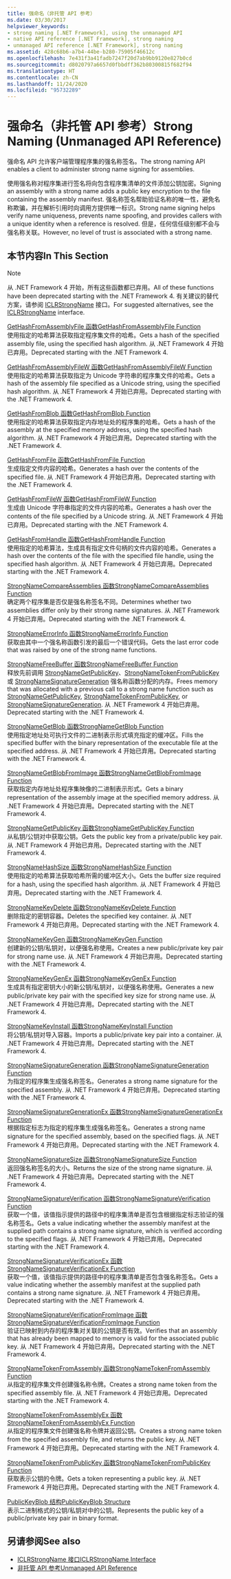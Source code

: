 ```yaml
---
title: 强命名（非托管 API 参考）
ms.date: 03/30/2017
helpviewer_keywords:
- strong naming [.NET Framework], using the unmanaged API
- native API reference [.NET Framework], strong naming
- unmanaged API reference [.NET Framework], strong naming
ms.assetid: 428c68b6-a7b4-44be-b280-75905f46612c
ms.openlocfilehash: 7e431f3a41fadb7247f20d7ab9bb9120e827b0cd
ms.sourcegitcommit: d8020797a6657d0fbbdff362b80300815f682f94
ms.translationtype: HT
ms.contentlocale: zh-CN
ms.lasthandoff: 11/24/2020
ms.locfileid: "95732289"
---
```

# <a name="strong-naming-unmanaged-api-reference"></a><span data-ttu-id="343e2-102">强命名（非托管 API 参考）</span><span class="sxs-lookup"><span data-stu-id="343e2-102">Strong Naming (Unmanaged API Reference)</span></span>

<span data-ttu-id="343e2-103">强命名 API 允许客户端管理程序集的强名称签名。</span><span class="sxs-lookup"><span data-stu-id="343e2-103">The strong naming API enables a client to administer strong name signing for assemblies.</span></span>  
  
 <span data-ttu-id="343e2-104">使用强名称对程序集进行签名将向包含程序集清单的文件添加公钥加密。</span><span class="sxs-lookup"><span data-stu-id="343e2-104">Signing an assembly with a strong name adds a public key encryption to the file containing the assembly manifest.</span></span> <span data-ttu-id="343e2-105">强名称签名帮助验证名称的唯一性，避免名称欺骗，并在解析引用时向调用方提供唯一标识。</span><span class="sxs-lookup"><span data-stu-id="343e2-105">Strong name signing helps verify name uniqueness, prevents name spoofing, and provides callers with a unique identity when a reference is resolved.</span></span> <span data-ttu-id="343e2-106">但是，任何信任级别都不会与强名称关联。</span><span class="sxs-lookup"><span data-stu-id="343e2-106">However, no level of trust is associated with a strong name.</span></span>  
  
## <a name="in-this-section"></a><span data-ttu-id="343e2-107">本节内容</span><span class="sxs-lookup"><span data-stu-id="343e2-107">In This Section</span></span>  
  
> [!NOTE]
> <span data-ttu-id="343e2-108">从 .NET Framework 4 开始，所有这些函数都已弃用。</span><span class="sxs-lookup"><span data-stu-id="343e2-108">All of these functions have been deprecated starting with the .NET Framework 4.</span></span> <span data-ttu-id="343e2-109">有关建议的替代方案，请参阅 [ICLRStrongName](../hosting/iclrstrongname-interface.md) 接口。</span><span class="sxs-lookup"><span data-stu-id="343e2-109">For suggested alternatives, see the [ICLRStrongName](../hosting/iclrstrongname-interface.md) interface.</span></span>  
  
 [<span data-ttu-id="343e2-110">GetHashFromAssemblyFile 函数</span><span class="sxs-lookup"><span data-stu-id="343e2-110">GetHashFromAssemblyFile Function</span></span>](gethashfromassemblyfile-function.md)  
 <span data-ttu-id="343e2-111">使用指定的哈希算法获取指定程序集文件的哈希。</span><span class="sxs-lookup"><span data-stu-id="343e2-111">Gets a hash of the specified assembly file, using the specified hash algorithm.</span></span> <span data-ttu-id="343e2-112">从 .NET Framework 4 开始已弃用。</span><span class="sxs-lookup"><span data-stu-id="343e2-112">Deprecated starting with the .NET Framework 4.</span></span>  
  
 [<span data-ttu-id="343e2-113">GetHashFromAssemblyFileW 函数</span><span class="sxs-lookup"><span data-stu-id="343e2-113">GetHashFromAssemblyFileW Function</span></span>](gethashfromassemblyfilew-function.md)  
 <span data-ttu-id="343e2-114">使用指定的哈希算法获取指定为 Unicode 字符串的程序集文件的哈希。</span><span class="sxs-lookup"><span data-stu-id="343e2-114">Gets a hash of the assembly file specified as a Unicode string, using the specified hash algorithm.</span></span> <span data-ttu-id="343e2-115">从 .NET Framework 4 开始已弃用。</span><span class="sxs-lookup"><span data-stu-id="343e2-115">Deprecated starting with the .NET Framework 4.</span></span>  
  
 [<span data-ttu-id="343e2-116">GetHashFromBlob 函数</span><span class="sxs-lookup"><span data-stu-id="343e2-116">GetHashFromBlob Function</span></span>](gethashfromblob-function.md)  
 <span data-ttu-id="343e2-117">使用指定的哈希算法获取指定内存地址处的程序集的哈希。</span><span class="sxs-lookup"><span data-stu-id="343e2-117">Gets a hash of the assembly at the specified memory address, using the specified hash algorithm.</span></span> <span data-ttu-id="343e2-118">从 .NET Framework 4 开始已弃用。</span><span class="sxs-lookup"><span data-stu-id="343e2-118">Deprecated starting with the .NET Framework 4.</span></span>  
  
 [<span data-ttu-id="343e2-119">GetHashFromFile 函数</span><span class="sxs-lookup"><span data-stu-id="343e2-119">GetHashFromFile Function</span></span>](gethashfromfile-function.md)  
 <span data-ttu-id="343e2-120">生成指定文件内容的哈希。</span><span class="sxs-lookup"><span data-stu-id="343e2-120">Generates a hash over the contents of the specified file.</span></span>  <span data-ttu-id="343e2-121">从 .NET Framework 4 开始已弃用。</span><span class="sxs-lookup"><span data-stu-id="343e2-121">Deprecated starting with the .NET Framework 4.</span></span>  
  
 [<span data-ttu-id="343e2-122">GetHashFromFileW 函数</span><span class="sxs-lookup"><span data-stu-id="343e2-122">GetHashFromFileW Function</span></span>](gethashfromfilew-function.md)  
 <span data-ttu-id="343e2-123">生成由 Unicode 字符串指定的文件内容的哈希。</span><span class="sxs-lookup"><span data-stu-id="343e2-123">Generates a hash over the contents of the file specified by a Unicode string.</span></span> <span data-ttu-id="343e2-124">从 .NET Framework 4 开始已弃用。</span><span class="sxs-lookup"><span data-stu-id="343e2-124">Deprecated starting with the .NET Framework 4.</span></span>  
  
 [<span data-ttu-id="343e2-125">GetHashFromHandle 函数</span><span class="sxs-lookup"><span data-stu-id="343e2-125">GetHashFromHandle Function</span></span>](gethashfromhandle-function.md)  
 <span data-ttu-id="343e2-126">使用指定的哈希算法，生成具有指定文件句柄的文件内容的哈希。</span><span class="sxs-lookup"><span data-stu-id="343e2-126">Generates a hash over the contents of the file with the specified file handle, using the specified hash algorithm.</span></span>  <span data-ttu-id="343e2-127">从 .NET Framework 4 开始已弃用。</span><span class="sxs-lookup"><span data-stu-id="343e2-127">Deprecated starting with the .NET Framework 4.</span></span>  
  
 [<span data-ttu-id="343e2-128">StrongNameCompareAssemblies 函数</span><span class="sxs-lookup"><span data-stu-id="343e2-128">StrongNameCompareAssemblies Function</span></span>](strongnamecompareassemblies-function.md)  
 <span data-ttu-id="343e2-129">确定两个程序集是否仅是强名称签名不同。</span><span class="sxs-lookup"><span data-stu-id="343e2-129">Determines whether two assemblies differ only by their strong name signatures.</span></span> <span data-ttu-id="343e2-130">从 .NET Framework 4 开始已弃用。</span><span class="sxs-lookup"><span data-stu-id="343e2-130">Deprecated starting with the .NET Framework 4.</span></span>  
  
 [<span data-ttu-id="343e2-131">StrongNameErrorInfo 函数</span><span class="sxs-lookup"><span data-stu-id="343e2-131">StrongNameErrorInfo Function</span></span>](strongnameerrorinfo-function.md)  
 <span data-ttu-id="343e2-132">获取由其中一个强名称函数引发的最后一个错误代码。</span><span class="sxs-lookup"><span data-stu-id="343e2-132">Gets the last error code that was raised by one of the strong name functions.</span></span>  
  
 [<span data-ttu-id="343e2-133">StrongNameFreeBuffer 函数</span><span class="sxs-lookup"><span data-stu-id="343e2-133">StrongNameFreeBuffer Function</span></span>](strongnamefreebuffer-function.md)  
 <span data-ttu-id="343e2-134">释放先前调用 [StrongNameGetPublicKey](strongnamegetpublickey-function.md)、[StrongNameTokenFromPublicKey](strongnametokenfrompublickey-function.md) 或 [StrongNameSignatureGeneration](strongnamesignaturegeneration-function.md) 强名称函数分配的内存。</span><span class="sxs-lookup"><span data-stu-id="343e2-134">Frees memory that was allocated with a previous call to a strong name function such as [StrongNameGetPublicKey](strongnamegetpublickey-function.md), [StrongNameTokenFromPublicKey](strongnametokenfrompublickey-function.md), or [StrongNameSignatureGeneration](strongnamesignaturegeneration-function.md).</span></span>   <span data-ttu-id="343e2-135">从 .NET Framework 4 开始已弃用。</span><span class="sxs-lookup"><span data-stu-id="343e2-135">Deprecated starting with the .NET Framework 4.</span></span>  
  
 [<span data-ttu-id="343e2-136">StrongNameGetBlob 函数</span><span class="sxs-lookup"><span data-stu-id="343e2-136">StrongNameGetBlob Function</span></span>](strongnamegetblob-function.md)  
 <span data-ttu-id="343e2-137">使用指定地址处可执行文件的二进制表示形式填充指定的缓冲区。</span><span class="sxs-lookup"><span data-stu-id="343e2-137">Fills the specified buffer with the binary representation of the executable file at the specified address.</span></span> <span data-ttu-id="343e2-138">从 .NET Framework 4 开始已弃用。</span><span class="sxs-lookup"><span data-stu-id="343e2-138">Deprecated starting with the .NET Framework 4.</span></span>  
  
 [<span data-ttu-id="343e2-139">StrongNameGetBlobFromImage 函数</span><span class="sxs-lookup"><span data-stu-id="343e2-139">StrongNameGetBlobFromImage Function</span></span>](strongnamegetblobfromimage-function.md)  
 <span data-ttu-id="343e2-140">获取指定内存地址处程序集映像的二进制表示形式。</span><span class="sxs-lookup"><span data-stu-id="343e2-140">Gets a binary representation of the assembly image at the specified memory address.</span></span> <span data-ttu-id="343e2-141">从 .NET Framework 4 开始已弃用。</span><span class="sxs-lookup"><span data-stu-id="343e2-141">Deprecated starting with the .NET Framework 4.</span></span>  
  
 [<span data-ttu-id="343e2-142">StrongNameGetPublicKey 函数</span><span class="sxs-lookup"><span data-stu-id="343e2-142">StrongNameGetPublicKey Function</span></span>](strongnamegetpublickey-function.md)  
 <span data-ttu-id="343e2-143">从私钥/公钥对中获取公钥。</span><span class="sxs-lookup"><span data-stu-id="343e2-143">Gets the public key from a private/public key pair.</span></span> <span data-ttu-id="343e2-144">从 .NET Framework 4 开始已弃用。</span><span class="sxs-lookup"><span data-stu-id="343e2-144">Deprecated starting with the .NET Framework 4.</span></span>  
  
 [<span data-ttu-id="343e2-145">StrongNameHashSize 函数</span><span class="sxs-lookup"><span data-stu-id="343e2-145">StrongNameHashSize Function</span></span>](strongnamehashsize-function.md)  
 <span data-ttu-id="343e2-146">使用指定的哈希算法获取哈希所需的缓冲区大小。</span><span class="sxs-lookup"><span data-stu-id="343e2-146">Gets the buffer size required for a hash, using the specified hash algorithm.</span></span>  <span data-ttu-id="343e2-147">从 .NET Framework 4 开始已弃用。</span><span class="sxs-lookup"><span data-stu-id="343e2-147">Deprecated starting with the .NET Framework 4.</span></span>  
  
 [<span data-ttu-id="343e2-148">StrongNameKeyDelete 函数</span><span class="sxs-lookup"><span data-stu-id="343e2-148">StrongNameKeyDelete Function</span></span>](strongnamekeydelete-function.md)  
 <span data-ttu-id="343e2-149">删除指定的密钥容器。</span><span class="sxs-lookup"><span data-stu-id="343e2-149">Deletes the specified key container.</span></span> <span data-ttu-id="343e2-150">从 .NET Framework 4 开始已弃用。</span><span class="sxs-lookup"><span data-stu-id="343e2-150">Deprecated starting with the .NET Framework 4.</span></span>  
  
 [<span data-ttu-id="343e2-151">StrongNameKeyGen 函数</span><span class="sxs-lookup"><span data-stu-id="343e2-151">StrongNameKeyGen Function</span></span>](strongnamekeygen-function.md)  
 <span data-ttu-id="343e2-152">创建新的公钥/私钥对，以便强名称使用。</span><span class="sxs-lookup"><span data-stu-id="343e2-152">Creates a new public/private key pair for strong name use.</span></span>  <span data-ttu-id="343e2-153">从 .NET Framework 4 开始已弃用。</span><span class="sxs-lookup"><span data-stu-id="343e2-153">Deprecated starting with the .NET Framework 4.</span></span>  
  
 [<span data-ttu-id="343e2-154">StrongNameKeyGenEx 函数</span><span class="sxs-lookup"><span data-stu-id="343e2-154">StrongNameKeyGenEx Function</span></span>](strongnamekeygenex-function.md)  
 <span data-ttu-id="343e2-155">生成具有指定密钥大小的新公钥/私钥对，以便强名称使用。</span><span class="sxs-lookup"><span data-stu-id="343e2-155">Generates a new public/private key pair with the specified key size for strong name use.</span></span> <span data-ttu-id="343e2-156">从 .NET Framework 4 开始已弃用。</span><span class="sxs-lookup"><span data-stu-id="343e2-156">Deprecated starting with the .NET Framework 4.</span></span>  
  
 [<span data-ttu-id="343e2-157">StrongNameKeyInstall 函数</span><span class="sxs-lookup"><span data-stu-id="343e2-157">StrongNameKeyInstall Function</span></span>](strongnamekeyinstall-function.md)  
 <span data-ttu-id="343e2-158">将公钥/私钥对导入容器。</span><span class="sxs-lookup"><span data-stu-id="343e2-158">Imports a public/private key pair into a container.</span></span>  <span data-ttu-id="343e2-159">从 .NET Framework 4 开始已弃用。</span><span class="sxs-lookup"><span data-stu-id="343e2-159">Deprecated starting with the .NET Framework 4.</span></span>  
  
 [<span data-ttu-id="343e2-160">StrongNameSignatureGeneration 函数</span><span class="sxs-lookup"><span data-stu-id="343e2-160">StrongNameSignatureGeneration Function</span></span>](strongnamesignaturegeneration-function.md)  
 <span data-ttu-id="343e2-161">为指定的程序集生成强名称签名。</span><span class="sxs-lookup"><span data-stu-id="343e2-161">Generates a strong name signature for the specified assembly.</span></span>   <span data-ttu-id="343e2-162">从 .NET Framework 4 开始已弃用。</span><span class="sxs-lookup"><span data-stu-id="343e2-162">Deprecated starting with the .NET Framework 4.</span></span>  
  
 [<span data-ttu-id="343e2-163">StrongNameSignatureGenerationEx 函数</span><span class="sxs-lookup"><span data-stu-id="343e2-163">StrongNameSignatureGenerationEx Function</span></span>](strongnamesignaturegenerationex-function.md)  
 <span data-ttu-id="343e2-164">根据指定标志为指定的程序集生成强名称签名。</span><span class="sxs-lookup"><span data-stu-id="343e2-164">Generates a strong name signature for the specified assembly, based on the specified flags.</span></span>    <span data-ttu-id="343e2-165">从 .NET Framework 4 开始已弃用。</span><span class="sxs-lookup"><span data-stu-id="343e2-165">Deprecated starting with the .NET Framework 4.</span></span>  
  
 [<span data-ttu-id="343e2-166">StrongNameSignatureSize 函数</span><span class="sxs-lookup"><span data-stu-id="343e2-166">StrongNameSignatureSize Function</span></span>](strongnamesignaturesize-function.md)  
 <span data-ttu-id="343e2-167">返回强名称签名的大小。</span><span class="sxs-lookup"><span data-stu-id="343e2-167">Returns the size of the strong name signature.</span></span> <span data-ttu-id="343e2-168">从 .NET Framework 4 开始已弃用。</span><span class="sxs-lookup"><span data-stu-id="343e2-168">Deprecated starting with the .NET Framework 4.</span></span>  
  
 [<span data-ttu-id="343e2-169">StrongNameSignatureVerification 函数</span><span class="sxs-lookup"><span data-stu-id="343e2-169">StrongNameSignatureVerification Function</span></span>](strongnamesignatureverification-function.md)  
 <span data-ttu-id="343e2-170">获取一个值，该值指示提供的路径中的程序集清单是否包含根据指定标志验证的强名称签名。</span><span class="sxs-lookup"><span data-stu-id="343e2-170">Gets a value indicating whether the assembly manifest at the supplied path contains a strong name signature, which is verified according to the specified flags.</span></span> <span data-ttu-id="343e2-171">从 .NET Framework 4 开始已弃用。</span><span class="sxs-lookup"><span data-stu-id="343e2-171">Deprecated starting with the .NET Framework 4.</span></span>  
  
 [<span data-ttu-id="343e2-172">StrongNameSignatureVerificationEx 函数</span><span class="sxs-lookup"><span data-stu-id="343e2-172">StrongNameSignatureVerificationEx Function</span></span>](strongnamesignatureverificationex-function.md)  
 <span data-ttu-id="343e2-173">获取一个值，该值指示提供的路径中的程序集清单是否包含强名称签名。</span><span class="sxs-lookup"><span data-stu-id="343e2-173">Gets a value indicating whether the assembly manifest at the supplied path contains a strong name signature.</span></span>  <span data-ttu-id="343e2-174">从 .NET Framework 4 开始已弃用。</span><span class="sxs-lookup"><span data-stu-id="343e2-174">Deprecated starting with the .NET Framework 4.</span></span>  
  
 [<span data-ttu-id="343e2-175">StrongNameSignatureVerificationFromImage 函数</span><span class="sxs-lookup"><span data-stu-id="343e2-175">StrongNameSignatureVerificationFromImage Function</span></span>](strongnamesignatureverificationfromimage-function.md)  
 <span data-ttu-id="343e2-176">验证已映射到内存的程序集对关联的公钥是否有效。</span><span class="sxs-lookup"><span data-stu-id="343e2-176">Verifies that an assembly that has already been mapped to memory is valid for the associated public key.</span></span> <span data-ttu-id="343e2-177">从 .NET Framework 4 开始已弃用。</span><span class="sxs-lookup"><span data-stu-id="343e2-177">Deprecated starting with the .NET Framework 4.</span></span>  
  
 [<span data-ttu-id="343e2-178">StrongNameTokenFromAssembly 函数</span><span class="sxs-lookup"><span data-stu-id="343e2-178">StrongNameTokenFromAssembly Function</span></span>](strongnametokenfromassembly-function.md)  
 <span data-ttu-id="343e2-179">从指定的程序集文件创建强名称令牌。</span><span class="sxs-lookup"><span data-stu-id="343e2-179">Creates a strong name token from the specified assembly file.</span></span>  <span data-ttu-id="343e2-180">从 .NET Framework 4 开始已弃用。</span><span class="sxs-lookup"><span data-stu-id="343e2-180">Deprecated starting with the .NET Framework 4.</span></span>  
  
 [<span data-ttu-id="343e2-181">StrongNameTokenFromAssemblyEx 函数</span><span class="sxs-lookup"><span data-stu-id="343e2-181">StrongNameTokenFromAssemblyEx Function</span></span>](strongnametokenfromassemblyex-function.md)  
 <span data-ttu-id="343e2-182">从指定的程序集文件创建强名称令牌并返回公钥。</span><span class="sxs-lookup"><span data-stu-id="343e2-182">Creates a strong name token from the specified assembly file, and returns the public key.</span></span> <span data-ttu-id="343e2-183">从 .NET Framework 4 开始已弃用。</span><span class="sxs-lookup"><span data-stu-id="343e2-183">Deprecated starting with the .NET Framework 4.</span></span>  
  
 [<span data-ttu-id="343e2-184">StrongNameTokenFromPublicKey 函数</span><span class="sxs-lookup"><span data-stu-id="343e2-184">StrongNameTokenFromPublicKey Function</span></span>](strongnametokenfrompublickey-function.md)  
 <span data-ttu-id="343e2-185">获取表示公钥的令牌。</span><span class="sxs-lookup"><span data-stu-id="343e2-185">Gets a token representing a public key.</span></span> <span data-ttu-id="343e2-186">从 .NET Framework 4 开始已弃用。</span><span class="sxs-lookup"><span data-stu-id="343e2-186">Deprecated starting with the .NET Framework 4.</span></span>  
  
 [<span data-ttu-id="343e2-187">PublicKeyBlob 结构</span><span class="sxs-lookup"><span data-stu-id="343e2-187">PublicKeyBlob Structure</span></span>](publickeyblob-structure.md)  
 <span data-ttu-id="343e2-188">表示二进制格式的公钥/私钥对中的公钥。</span><span class="sxs-lookup"><span data-stu-id="343e2-188">Represents the public key of a public/private key pair in binary format.</span></span>  
  
## <a name="see-also"></a><span data-ttu-id="343e2-189">另请参阅</span><span class="sxs-lookup"><span data-stu-id="343e2-189">See also</span></span>

- [<span data-ttu-id="343e2-190">ICLRStrongName 接口</span><span class="sxs-lookup"><span data-stu-id="343e2-190">ICLRStrongName Interface</span></span>](../hosting/iclrstrongname-interface.md)
- [<span data-ttu-id="343e2-191">非托管 API 参考</span><span class="sxs-lookup"><span data-stu-id="343e2-191">Unmanaged API Reference</span></span>](../index.md)
